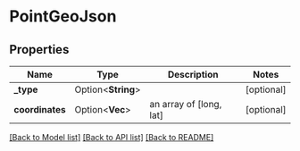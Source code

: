# PointGeoJson

## Properties

Name | Type | Description | Notes
------------ | ------------- | ------------- | -------------
**_type** | Option<**String**> |  | [optional]
**coordinates** | Option<**Vec<String>**> | an array of [long, lat] | [optional]

[[Back to Model list]](../README.md#documentation-for-models) [[Back to API list]](../README.md#documentation-for-api-endpoints) [[Back to README]](../README.md)


